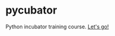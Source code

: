 # pycubator

Python incubator training course. 
[Let's go!](http://noamelf.github.io/pycubator/slides/)
